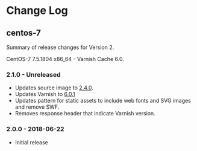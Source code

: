 # Change Log

## centos-7

Summary of release changes for Version 2.

CentOS-7 7.5.1804 x86_64 - Varnish Cache 6.0.

### 2.1.0 - Unreleased

- Updates source image to [2.4.0](https://github.com/jdeathe/centos-ssh/releases/tag/2.4.0).
- Updates Varnish to [6.0.1](https://github.com/varnishcache/varnish-cache/blob/varnish-6.0.1/doc/changes.rst)
- Updates pattern for static assets to include web fonts and SVG images and remove SWF.
- Removes response header that indicate Varnish version.

### 2.0.0 - 2018-06-22

- Initial release